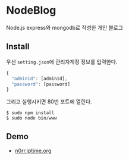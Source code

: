 # NodeBlog
Node.js express와 mongodb로 작성한 개인 블로그
## Install
우선 `setting.json`에 관리자계정 정보를 입력한다.
```js
{
  "adminId": [adminId],
  "password": [password]
}
```
그리고 실행시키면 80번 포트에 열린다.
```
$ sudo npm install
$ sudo node bin/www
```
## Demo
- [n0rr.iptime.org](http://n0rr.iptime.org)
